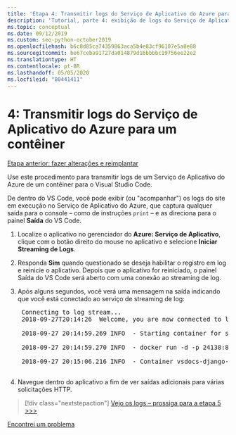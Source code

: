 ```yaml
---
title: 'Etapa 4: Transmitir logs do Serviço de Aplicativo do Azure para um contêiner dentro do Visual Studio Code'
description: 'Tutorial, parte 4: exibição de logs do Serviço de Aplicativo do Azure para monitorar seu comportamento.'
ms.topic: conceptual
ms.date: 09/12/2019
ms.custom: seo-python-october2019
ms.openlocfilehash: b6c8d85ca74359863aca5b4e83cf96107e5a8e88
ms.sourcegitcommit: be67ceba91727da014879d16bbbbc19756ee22e2
ms.translationtype: HT
ms.contentlocale: pt-BR
ms.lasthandoff: 05/05/2020
ms.locfileid: "80441411"
---
```

# <a name="4-stream-logs-from-azure-app-service-for-a-container"></a>4: Transmitir logs do Serviço de Aplicativo do Azure para um contêiner

[Etapa anterior: fazer alterações e reimplantar](tutorial-deploy-containers-03.md)

Use este procedimento para transmitir logs de um Serviço de Aplicativo do Azure de um contêiner para o Visual Studio Code.

De dentro do VS Code, você pode exibir (ou "acompanhar") os logs do site em execução no Serviço de Aplicativo do Azure, que captura qualquer saída para o console – como de instruções `print` – e as direciona para o painel **Saída** do VS Code.

1. Localize o aplicativo no gerenciador do **Azure: Serviço de Aplicativo**, clique com o botão direito do mouse no aplicativo e selecione **Iniciar Streaming de Logs**.

1. Responda **Sim** quando questionado se deseja habilitar o registro em log e reinicie o aplicativo. Depois que o aplicativo for reiniciado, o painel Saída do VS Code será aberto com uma conexão ao streaming de log.

1. Após alguns segundos, você verá uma mensagem na saída indicando que você está conectado ao serviço de streaming de log:

    <pre>
    Connecting to log stream...
    2018-09-27T20:14:26  Welcome, you are now connected to log-streaming service.

    2018-09-27 20:14:59.269 INFO  - Starting container for site

    2018-09-27 20:14:59.270 INFO  - docker run -d -p 24138:8000 --name vsdocs-django-sample-container_0 -e WEBSITES_PORT=8000 -e WEBSITE_SITE_NAME=vsdocs-django-sample-container -e WEBSITE_AUTH_ENABLED=False -e WEBSITE_ROLE_INSTANCE_ID=0 -e WEBSITE_INSTANCE_ID=02c705ae24eaf5f298e553a9c2724b9fe4485707c2d1c36137cd02931091e561 -e HTTP_LOGGING_ENABLED=1 vsdocsregistry.azurecr.io/python-sample-vscode-django-tutorial:latest

    2018-09-27 20:15:06.216 INFO  - Container vsdocs-django-sample-container_0 for site vsdocs-django-sample-container initialized successfully.
    </pre>

1. Navegue dentro do aplicativo a fim de ver saídas adicionais para várias solicitações HTTP.

> [!div class="nextstepaction"]
> [Vejo os logs – prossiga para a etapa 5 >>>](tutorial-deploy-containers-05.md)

[Encontrei um problema](https://www.research.net/r/PWZWZ52?tutorial=vscode-appservice-containers&step=04-stream-logs)

